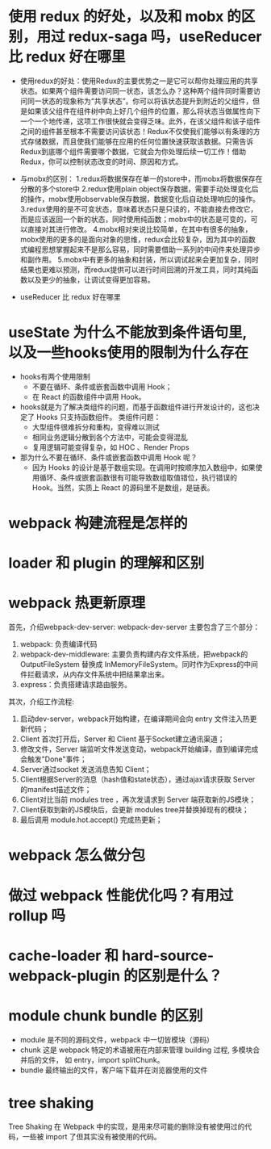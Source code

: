 # 使用 redux 的好处，以及和 mobx 的区别，用过 redux-saga 吗，useReducer 比 redux 好在哪里
- 使用redux的好处：使用Redux的主要优势之一是它可以帮你处理应用的共享状态。如果两个组件需要访问同一状态，该怎么办？这种两个组件同时需要访问同一状态的现象称为“共享状态”。你可以将该状态提升到附近的父组件，但是如果该父组件在组件树中向上好几个组件的位置，那么将状态当做属性向下一个一个地传递，这项工作很快就会变得乏味。此外，在该父组件和该子组件之间的组件甚至根本不需要访问该状态！Redux不仅使我们能够以有条理的方式存储数据，而且使我们能够在应用的任何位置快速获取该数据。只需告诉Redux到底哪个组件需要哪个数据，它就会为你处理后续一切工作！借助Redux，你可以控制状态改变的时间、原因和方式。

- 与mobx的区别：
1.redux将数据保存在单一的store中，而mobx将数据保存在分散的多个store中
2.redux使用plain object保存数据，需要手动处理变化后的操作，mobx使用observable保存数据，数据变化后自动处理响应的操作。
3.redux使用的是不可变状态，意味着状态只是只读的，不能直接去修改它，而是应该返回一个新的状态，同时使用纯函数；mobx中的状态是可变的，可以直接对其进行修改。
4.mobx相对来说比较简单，在其中有很多的抽象，mobx使用的更多的是面向对象的思维，redux会比较复杂，因为其中的函数式编程思想掌握起来不是那么容易，同时需要借助一系列的中间件来处理异步和副作用。
5.mobx中有更多的抽象和封装，所以调试起来会更加复杂，同时结果也更难以预测，而redux提供可以进行时间回溯的开发工具，同时其纯函数以及更少的抽象，让调试变得更加容易。

- useReducer 比 redux 好在哪里

# useState 为什么不能放到条件语句里, 以及一些hooks使用的限制为什么存在
- hooks有两个使用限制
    - 不要在循环、条件或嵌套函数中调用 Hook；
    - 在 React 的函数组件中调用 Hook。
- hooks就是为了解决类组件的问题，而基于函数组件进行开发设计的，这也决定了 Hooks 只支持函数组件。
类组件问题：
    - 大型组件很难拆分和重构，变得难以测试
    - 相同业务逻辑分散到各个方法中，可能会变得混乱
    - 复用逻辑可能变得复杂，如 HOC 、Render Props
- 那为什么不要在循环、条件或嵌套函数中调用 Hook 呢？
    - 因为 Hooks 的设计是基于数组实现。在调用时按顺序加入数组中，如果使用循环、条件或嵌套函数很有可能导致数组取值错位，执行错误的 Hook。当然，实质上 React 的源码里不是数组，是链表。

# webpack 构建流程是怎样的

# loader 和 plugin 的理解和区别

# webpack 热更新原理
首先，介绍webpack-dev-server: webpack-dev-server 主要包含了三个部分：

1. webpack: 负责编译代码
2. webpack-dev-middleware: 主要负责构建内存文件系统，把webpack的 OutputFileSystem 替换成 InMemoryFileSystem。同时作为Express的中间件拦截请求，从内存文件系统中把结果拿出来。
3. express：负责搭建请求路由服务。

其次，介绍工作流程:

1. 启动dev-server，webpack开始构建，在编译期间会向 entry 文件注入热更新代码；
2. Client 首次打开后，Server 和 Client 基于Socket建立通讯渠道；
3. 修改文件，Server 端监听文件发送变动，webpack开始编译，直到编译完成会触发"Done"事件；
4. Server通过socket 发送消息告知 Client；
5. Client根据Server的消息（hash值和state状态），通过ajax请求获取 Server 的manifest描述文件；
6. Client对比当前 modules tree ，再次发请求到 Server 端获取新的JS模块；
7. Client获取到新的JS模块后，会更新 modules tree并替换掉现有的模块；
8. 最后调用 module.hot.accept() 完成热更新；

# webpack 怎么做分包

# 做过 webpack 性能优化吗？有用过 rollup 吗

# cache-loader 和 hard-source-webpack-plugin 的区别是什么？

# module chunk bundle 的区别
- module 是不同的源码文件，webpack 中一切皆模块（源码）
- chunk 这是 webpack 特定的术语被用在内部来管理 building 过程, 多模块合并后的文件， 如 entry，import splitChunk。
- bundle 最终输出的文件，客户端下载并在浏览器使用的文件

# tree shaking
Tree Shaking 在 Webpack 中的实现，是用来尽可能的删除没有被使用过的代码，一些被 import 了但其实没有被使用的代码。
